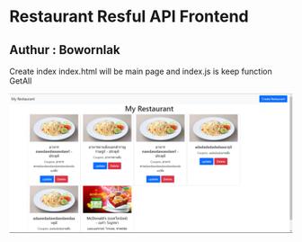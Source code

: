# Restaurant Resful API Frontend
## Authur : Bowornlak

Create index 
index.html will be main page and index.js is keep function GetAll 

![Alt text](image.png)